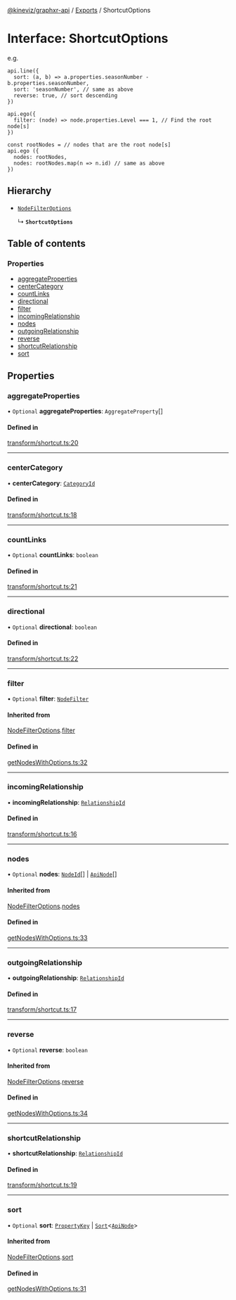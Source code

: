 [@kineviz/graphxr-api](../README.md) / [Exports](../modules.md) / ShortcutOptions

# Interface: ShortcutOptions

e.g.

```
api.line({
  sort: (a, b) => a.properties.seasonNumber - b.properties.seasonNumber,
  sort: 'seasonNumber', // same as above
  reverse: true, // sort descending
})

api.ego({
  filter: (node) => node.properties.Level === 1, // Find the root node[s]
})

const rootNodes = // nodes that are the root node[s]
api.ego ({
  nodes: rootNodes,
  nodes: rootNodes.map(n => n.id) // same as above
})
```

## Hierarchy

- [`NodeFilterOptions`](NodeFilterOptions.md)

  ↳ **`ShortcutOptions`**

## Table of contents

### Properties

- [aggregateProperties](ShortcutOptions.md#aggregateproperties)
- [centerCategory](ShortcutOptions.md#centercategory)
- [countLinks](ShortcutOptions.md#countlinks)
- [directional](ShortcutOptions.md#directional)
- [filter](ShortcutOptions.md#filter)
- [incomingRelationship](ShortcutOptions.md#incomingrelationship)
- [nodes](ShortcutOptions.md#nodes)
- [outgoingRelationship](ShortcutOptions.md#outgoingrelationship)
- [reverse](ShortcutOptions.md#reverse)
- [shortcutRelationship](ShortcutOptions.md#shortcutrelationship)
- [sort](ShortcutOptions.md#sort)

## Properties

### aggregateProperties

• `Optional` **aggregateProperties**: `AggregateProperty`[]

#### Defined in

[transform/shortcut.ts:20](https://bitbucket.org/kineviz/graphxr-api/src/3b69512/src/transform/shortcut.ts#lines-20)

___

### centerCategory

• **centerCategory**: [`CategoryId`](../modules.md#categoryid)

#### Defined in

[transform/shortcut.ts:18](https://bitbucket.org/kineviz/graphxr-api/src/3b69512/src/transform/shortcut.ts#lines-18)

___

### countLinks

• `Optional` **countLinks**: `boolean`

#### Defined in

[transform/shortcut.ts:21](https://bitbucket.org/kineviz/graphxr-api/src/3b69512/src/transform/shortcut.ts#lines-21)

___

### directional

• `Optional` **directional**: `boolean`

#### Defined in

[transform/shortcut.ts:22](https://bitbucket.org/kineviz/graphxr-api/src/3b69512/src/transform/shortcut.ts#lines-22)

___

### filter

• `Optional` **filter**: [`NodeFilter`](../modules.md#nodefilter)

#### Inherited from

[NodeFilterOptions](NodeFilterOptions.md).[filter](NodeFilterOptions.md#filter)

#### Defined in

[getNodesWithOptions.ts:32](https://bitbucket.org/kineviz/graphxr-api/src/3b69512/src/getNodesWithOptions.ts#lines-32)

___

### incomingRelationship

• **incomingRelationship**: [`RelationshipId`](../modules.md#relationshipid)

#### Defined in

[transform/shortcut.ts:16](https://bitbucket.org/kineviz/graphxr-api/src/3b69512/src/transform/shortcut.ts#lines-16)

___

### nodes

• `Optional` **nodes**: [`NodeId`](../modules.md#nodeid)[] \| [`ApiNode`](../classes/ApiNode.md)[]

#### Inherited from

[NodeFilterOptions](NodeFilterOptions.md).[nodes](NodeFilterOptions.md#nodes)

#### Defined in

[getNodesWithOptions.ts:33](https://bitbucket.org/kineviz/graphxr-api/src/3b69512/src/getNodesWithOptions.ts#lines-33)

___

### outgoingRelationship

• **outgoingRelationship**: [`RelationshipId`](../modules.md#relationshipid)

#### Defined in

[transform/shortcut.ts:17](https://bitbucket.org/kineviz/graphxr-api/src/3b69512/src/transform/shortcut.ts#lines-17)

___

### reverse

• `Optional` **reverse**: `boolean`

#### Inherited from

[NodeFilterOptions](NodeFilterOptions.md).[reverse](NodeFilterOptions.md#reverse)

#### Defined in

[getNodesWithOptions.ts:34](https://bitbucket.org/kineviz/graphxr-api/src/3b69512/src/getNodesWithOptions.ts#lines-34)

___

### shortcutRelationship

• **shortcutRelationship**: [`RelationshipId`](../modules.md#relationshipid)

#### Defined in

[transform/shortcut.ts:19](https://bitbucket.org/kineviz/graphxr-api/src/3b69512/src/transform/shortcut.ts#lines-19)

___

### sort

• `Optional` **sort**: [`PropertyKey`](../modules.md#propertykey) \| [`Sort`](../modules.md#sort)<[`ApiNode`](../classes/ApiNode.md)\>

#### Inherited from

[NodeFilterOptions](NodeFilterOptions.md).[sort](NodeFilterOptions.md#sort)

#### Defined in

[getNodesWithOptions.ts:31](https://bitbucket.org/kineviz/graphxr-api/src/3b69512/src/getNodesWithOptions.ts#lines-31)
